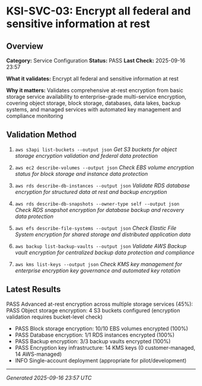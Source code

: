 # KSI-SVC-03: Encrypt all federal and sensitive information at rest

## Overview

**Category:** Service Configuration
**Status:** PASS
**Last Check:** 2025-09-16 23:57

**What it validates:** Encrypt all federal and sensitive information at rest

**Why it matters:** Validates comprehensive at-rest encryption from basic storage service availability to enterprise-grade multi-service encryption, covering object storage, block storage, databases, data lakes, backup systems, and managed services with automated key management and compliance monitoring

## Validation Method

1. `aws s3api list-buckets --output json`
   *Get S3 buckets for object storage encryption validation and federal data protection*

2. `aws ec2 describe-volumes --output json`
   *Check EBS volume encryption status for block storage and instance data protection*

3. `aws rds describe-db-instances --output json`
   *Validate RDS database encryption for structured data at rest and backup encryption*

4. `aws rds describe-db-snapshots --owner-type self --output json`
   *Check RDS snapshot encryption for database backup and recovery data protection*

5. `aws efs describe-file-systems --output json`
   *Check Elastic File System encryption for shared storage and distributed application data*

6. `aws backup list-backup-vaults --output json`
   *Validate AWS Backup vault encryption for centralized backup data protection and compliance*

7. `aws kms list-keys --output json`
   *Check KMS key management for enterprise encryption key governance and automated key rotation*

## Latest Results

PASS Advanced at-rest encryption across multiple storage services (45%): PASS Object storage encryption: 4 S3 buckets configured (encryption validation requires bucket-level check)
- PASS Block storage encryption: 10/10 EBS volumes encrypted (100%)
- PASS Database encryption: 1/1 RDS instances encrypted (100%)
- PASS Backup encryption: 3/3 backup vaults encrypted (100%)
- PASS Encryption key infrastructure: 14 KMS keys (0 customer-managed, 14 AWS-managed)
- INFO Single-account deployment (appropriate for pilot/development)

---
*Generated 2025-09-16 23:57 UTC*